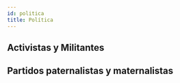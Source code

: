 ```yaml
---
id: politica
title: Política
---
```


## Activistas y Militantes

## Partidos paternalistas y maternalistas
